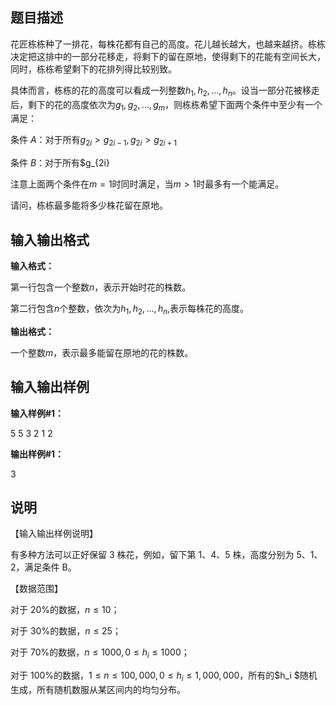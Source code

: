 题目描述
----

花匠栋栋种了一排花，每株花都有自己的高度。花儿越长越大，也越来越挤。栋栋决定把这排中的一部分花移走，将剩下的留在原地，使得剩下的花能有空间长大，同时，栋栋希望剩下的花排列得比较别致。

具体而言，栋栋的花的高度可以看成一列整数$h_1,h_2,...,h_n$。设当一部分花被移走后，剩下的花的高度依次为$g_1,g_2,...,g_m$，则栋栋希望下面两个条件中至少有一个满足：

条件 $A$：对于所有$g_{2i}>g_{2i-1},g_{2i}>g_{2i+1}$

条件 $B$：对于所有$g_{2i}

注意上面两个条件在$m=1$时同时满足，当$m > 1$时最多有一个能满足。

请问，栋栋最多能将多少株花留在原地。

输入输出格式
------

**输入格式：**  

第一行包含一个整数$n$，表示开始时花的株数。

第二行包含$n$个整数，依次为$h_1,h_2,...,h_n$,表示每株花的高度。

**输出格式：**  

一个整数$m$，表示最多能留在原地的花的株数。

输入输出样例
------

**输入样例#1：** 

5
5 3 2 1 2

**输出样例#1：** 

3

说明
--

【输入输出样例说明】

有多种方法可以正好保留 $3$ 株花，例如，留下第 $1$、$4$、$5$ 株，高度分别为 $5$、$1$、$2$，满足条件 B。

【数据范围】

对于 $20\%$的数据，$n ≤ 10$；

对于 $30\%$的数据，$n ≤ 25$；

对于 $70\%$的数据，$n ≤ 1000,0 ≤ h_i≤ 1000$；

对于 $100\%$的数据，$1 ≤ n ≤ 100,000,0 ≤ h_i≤ 1,000,000$，所有的$h_i $随机生成，所有随机数服从某区间内的均匀分布。